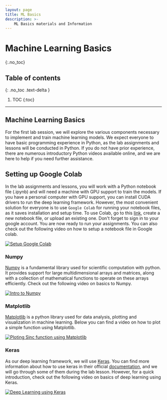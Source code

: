 ```yaml
---
layout: page
title: ML Basics
description: >-
    ML Basics materials and Information
---
```


# Machine Learning Basics
{:.no_toc}

## Table of contents
{: .no_toc .text-delta }

1. TOC
{:toc}

---
## Machine Learning Basics

For the first lab session, we will explore the various components necessary to implement and train machine learning models. We expect everyone to have basic programming experience in Python, as the lab assignments and lessons will be conducted in Python. If you do not have prior experience, there are numerous introductory Python videos available online, and we are here to help if you need further assistance.

## Setting up Google Colab

In the lab assignments and lessons, you will work with a Python notebook file (.ipynb) and will need a machine with GPU support to train the models. If you have a personal computer with GPU support, you can install CUDA drivers to run the deep learning framework. However, the most convenient solution for everyone is to use `Google Colab` for running your notebook files, as it saves installation and setup time. To use Colab, go to this [link](https://colab.research.google.com/), create a new notebook file, or upload an existing one. Don't forget to sign in to your google account. You are now ready to run your assignments. You can also check out the following video on how to setup a notebook file in Google colab.

[![Setup Google Colab](https://i3.ytimg.com/vi/oCngVVBSsmA/maxresdefault.jpg)](https://www.youtube.com/watch?v=oCngVVBSsmA)


### Numpy

[Numpy](https://numpy.org/) is a fundamental library used for scientific computation with python. It provides support for large multidimensional arrays and matrices, along with a collection of mathematical functions to operate on these arrays efficiently. Check out the following video on basics to Numpy. 

[![Intro to Numpy](https://i3.ytimg.com/vi/uRsE5WGiKWo/maxresdefault.jpg)](https://www.youtube.com/watch?v=uRsE5WGiKWo)

### Matplotlib 

[Matplotlib](https://matplotlib.org/) is a python library used for data analysis, plotting and visualization in machine learning. Below you can find a video on how to plot a simple function using Matplotlib. 

[![Ploting Sinc function using Matplotlib](https://i3.ytimg.com/vi/Hr4yh1_4GlQ/maxresdefault.jpg)](https://youtu.be/Hr4yh1_4GlQ?t=256)


### Keras
As our deep learning framework, we will use [Keras](https://keras.io/getting_started/). You can find more information about how to use keras in their official [documentation](https://keras.io/api/layers/), and we will go through some of them during the lab lesson. However, for a quick introduction, check out the following video on basics of deep learning using Keras.   

[![Deep Learning using Keras](https://i.ytimg.com/vi/wQ8BIBpya2k/maxresdefault.jpg)](https://youtu.be/wQ8BIBpya2k?list=PLQVvvaa0QuDfhTox0AjmQ6tvTgMBZBEXN)
